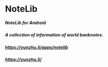NoteLib
===============

##### NoteLib for Android
##### A collection of information of world banknotes.
##### https://yunzhu.li/apps/notelib
##### https://yunzhu.li/
